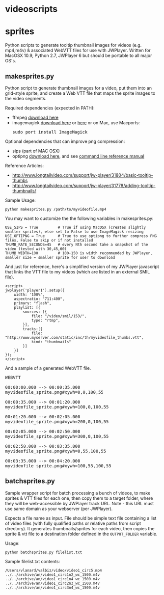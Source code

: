 videoscripts
============


sprites
============
Python scripts to generate tooltip thumbnail images for videos (e.g. mp4,m4v)  & associated WebVTT files for use with JWPlayer.
Written for MacOSX 10.9, Python 2.7, JWPlayer 6 but should be portable to all major OS's.

makesprites.py
--------------
Python script to generate thumbnail images for a video, put them into an grid-style sprite,
and create a Web VTT file that maps the sprite images to the video segments.

Required dependencies (expected in PATH):
* ffmpeg [download here](http://www.ffmpeg.org/download.html)
* imagemagick [download here](http://www.imagemagick.org/script/index.php) or [here](http://www.imagemagick.org/script/index.php) or on Mac, use Macports: <pre>sudo port install ImageMagick</pre>

Optional dependencies that can improve png compression:
* sips (part of MAC OSX)
* optipng [download here](http://optipng.sourceforge.net/), and see [command line reference manual](http://optipng.sourceforge.net/optipng-0.7.4.man.pdf)

Reference Articles:
* http://www.longtailvideo.com/support/jw-player/31804/basic-tooltip-thumbs
* http://www.longtailvideo.com/support/jw-player/31778/adding-tooltip-thumbnails/

Sample Usage:

    python makesprites.py /path/to/myvideofile.mp4

You may want to customize the the following variables in makesprites.py:

    USE_SIPS = True         # True if using MacOSX (creates slightly smaller sprites), else set to False to use ImageMagick resizing
    USE_OPTIPNG = True      # True to use optipng to further compress PNG files, False to skip or if not installed
    THUMB_RATE_SECONDS=45   # every Nth second take a snapshot of the video (tested with 30,45,60)
    THUMB_WIDTH=100         # 100-150 is width recommended by JWPlayer, smaller size = smaller sprite for user to download

And just for reference, here's a simplified version of my JWPlayer javascript that links the VTT file to my videos (which are listed in an external SMIL file). 

    <script>
    jwplayer('player1').setup({
        width: '100%',
        aspectratio: "711:400",
        primary: "flash",
        playlist: [{
            sources: [{
                file: "/video/smil/153/",
                type: "rtmp",
            }],
            tracks:[{
                file: "http://www.myserver.com/static/inc/th/myvideofile_thumbs.vtt",
                kind: "thumbnails"
            }]
        }]
    });
    </script>
    
And a sample of a generated WebVTT file.

<pre>
WEBVTT

00:00:00.000 --> 00:00:35.000
myvideofile_sprite.png#xywh=0,0,100,55

00:00:35.000 --> 00:01:20.000
myvideofile_sprite.png#xywh=100,0,100,55

00:01:20.000 --> 00:02:05.000
myvideofile_sprite.png#xywh=200,0,100,55

00:02:05.000 --> 00:02:50.000
myvideofile_sprite.png#xywh=300,0,100,55

00:02:50.000 --> 00:03:35.000
myvideofile_sprite.png#xywh=0,55,100,55

00:03:35.000 --> 00:04:20.000
myvideofile_sprite.png#xywh=100,55,100,55
</pre>

    
batchsprites.py
--------------
Sample wrapper script for batch processing a bunch of videos, to make sprites & VTT files for each one, then copy them to a target folder,
where they will be web-accessible by JWPlayer track URL.  Note - this URL must use same domain as your webserver (per JWPlayer).

Expects a file name as input. File should be simple text file containing a list of video files (with fully qualified paths or relative paths from script directory).
It generates thumbnails/sprites for each video, then copies the sprite & vtt file to a destination folder defined in the `OUTPUT_FOLDER` variable.

Usage:

    python batchsprites.py filelist.txt

Sample filelist.txt contents:

    /Users/vlanard/valbiz/video/video1_circ5.mp4
    ../../archive/an/video1_circ1n2_wc_1500.m4v
    ../../archive/an/video1_circ1n4_wc_1500.m4v
    ../../archive/an/video1_circ2n3_wc_1500.m4v
    ../../archive/an/video1_circ3n4_wc_1500.m4v
